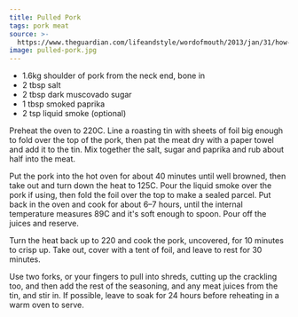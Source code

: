 ```yaml
---
title: Pulled Pork
tags: pork meat
source: >-
  https://www.theguardian.com/lifeandstyle/wordofmouth/2013/jan/31/how-to-cook-perfect-pulled-pork
image: pulled-pork.jpg
---
```

* 1.6kg shoulder of pork from the neck end, bone in
* 2 tbsp salt
* 2 tbsp dark muscovado sugar
* 1 tbsp smoked paprika
* 2 tsp liquid smoke (optional)

Preheat the oven to 220C. Line a roasting tin with sheets of foil big enough to fold over the top of the pork, then pat the meat dry with a paper towel and add it to the tin. Mix together the salt, sugar and paprika and rub about half into the meat.

Put the pork into the hot oven for about 40 minutes until well browned, then take out and turn down the heat to 125C. Pour the liquid smoke over the pork if using, then fold the foil over the top to make a sealed parcel. Put back in the oven and cook for about 6–7 hours, until the internal temperature measures 89C and it's soft enough to spoon. Pour off the juices and reserve.

Turn the heat back up to 220 and cook the pork, uncovered, for 10 minutes to crisp up. Take out, cover with a tent of foil, and leave to rest for 30 minutes.

Use two forks, or your fingers to pull into shreds, cutting up the crackling too, and then add the rest of the seasoning, and any meat juices from the tin, and stir in. If possible, leave to soak for 24 hours before reheating in a warm oven to serve.
